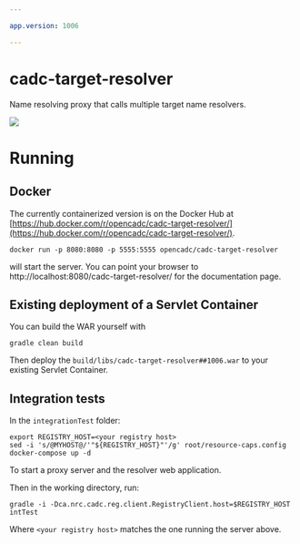 ```yaml
---

app.version: 1006

---
```



# cadc-target-resolver
Name resolving proxy that calls multiple target name resolvers.

<a href="https://travis-ci.org/opencadc/cadc-target-resolver"><img src="https://travis-ci.org/opencadc/cadc-target-resolver.svg?branch=master" /></a>


# Running

## Docker

The currently containerized version is on the Docker Hub at [https://hub.docker.com/r/opencadc/cadc-target-resolver/](https://hub.docker.com/r/opencadc/cadc-target-resolver/).

```
docker run -p 8080:8080 -p 5555:5555 opencadc/cadc-target-resolver
```

will start the server.  You can point your browser to http://localhost:8080/cadc-target-resolver/ for the documentation page.

## Existing deployment of a Servlet Container

You can build the WAR yourself with

```
gradle clean build
```

Then deploy the `build/libs/cadc-target-resolver##1006.war` to your existing Servlet Container.


## Integration tests

In the `integrationTest` folder:

```
export REGISTRY_HOST=<your registry host>
sed -i 's/@MYHOST@/'"${REGISTRY_HOST}"'/g' root/resource-caps.config
docker-compose up -d
```

To start a proxy server and the resolver web application.

Then in the working directory, run:

```
gradle -i -Dca.nrc.cadc.reg.client.RegistryClient.host=$REGISTRY_HOST intTest
```

Where `<your registry host>` matches the one running the server above.
